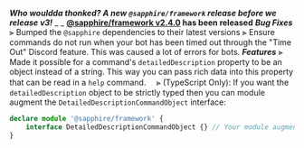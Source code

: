 _**Who wouldda thonked? A new `@sapphire/framework` release before we release v3!**_
_ _
**[@sapphire/framework v2.4.0](https://github.com/sapphiredev/framework/compare/v2.3.0...v2.4.0) has been released**
_**Bug Fixes**_
⫸ Bumped the `@sapphire` dependencies to their latest versions
⫸ Ensure commands do not run when your bot has been timed out through the "Time Out" Discord feature. This was caused a lot of errors for bots.
_**Features**_
⫸ Made it possible for a command's `detailedDescription` property to be an object instead of a string. This way you can pass rich data into this property that can be read in a `help` command.
　⪢ (TypeScript Only): If you want the `detailedDescription` object to be strictly typed then you can module augment the `DetailedDescriptionCommandObject` interface:
```ts
declare module '@sapphire/framework' {
	interface DetailedDescriptionCommandObject {} // Your module augmentation here
}
```